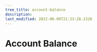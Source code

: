 ```yaml
---
tree_title: account-balance
description: 
last_modified: 2022-06-09T21:23:28.2328
---
```


# Account Balance
